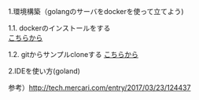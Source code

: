 1.環境構築（golangのサーバをdockerを使って立てよう)

1.1. dockerのインストールをする  
[こちらから](https://docs.docker.com/docker-for-mac/)

1.2. gitからサンプルcloneする
[こちらから](https://docs.docker.com/docker-for-mac/)


2.IDEを使い方(goland)

参考）http://tech.mercari.com/entry/2017/03/23/124437


